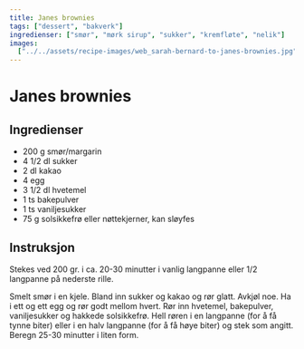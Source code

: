 ```yaml
---
title: Janes brownies
tags: ["dessert", "bakverk"]
ingredienser: ["smør", "mørk sirup", "sukker", "kremfløte", "nelik"]
images:
  ["../../assets/recipe-images/web_sarah-bernard-to-janes-brownies.jpg"]
---
```


# Janes brownies

## Ingredienser

- 200 g smør/margarin
- 4 1/2 dl sukker
- 2 dl kakao
- 4 egg
- 3 1/2 dl hvetemel
- 1 ts bakepulver
- 1 ts vaniljesukker
- 75 g solsikkefrø eller nøttekjerner, kan sløyfes

## Instruksjon

Stekes ved 200 gr. i ca. 20-30 minutter i vanlig langpanne eller 1/2 langpanne på nederste rille.

Smelt smør i en kjele. Bland inn sukker og kakao og rør glatt. Avkjøl noe. Ha i ett og ett egg og rør godt mellom hvert. Rør inn hvetemel, bakepulver, vaniljesukker og hakkede solsikkefrø. Hell røren i en langpanne (for å få tynne biter) eller i en halv langpanne (for å få høye biter) og stek som angitt. Beregn 25-30 minutter i liten form.
